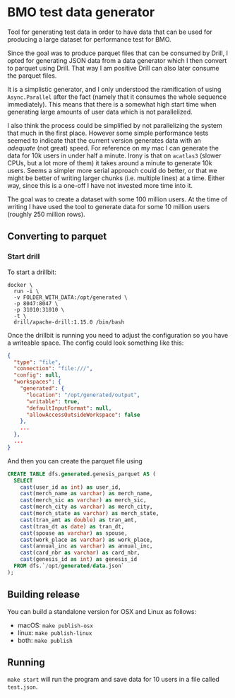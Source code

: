# BMO test data generator

Tool for generating test data in order to have data that can be used for
producing a large dataset for performance test for BMO.

Since the goal was to produce parquet files that can be consumed by Drill,
I opted for generating JSON data from a data generator which I then convert
to parquet using Drill. That way I am positive Drill can also later consume
the parquet files.

It is a simplistic generator, and I only understood the ramification of using
`Async.Parallel` after the fact (namely that it consumes the whole sequence
immediately). This means that there is a somewhat high start time when generating
large amounts of user data which is not parallelized.

I also think the process could be simplified by not parallelizing the system
that much in the first place. However some simple performance tests seemed to
indicate that the current version generates data with an _adequate_ (not great) speed.
For reference on my mac I can generate the data for 10k users in under half a minute.
Irony is that on `acatlas3` (slower CPUs, but a lot more of them) it takes around
a minute to generate 10k users. Seems a simpler more serial approach could do better,
or that we might be better of writing larger chunks (i.e. multiple lines) at a time.
Either way, since this is a one-off I have not invested more time into it.

The goal was to create a dataset with some 100 million users. At the time of writing
I have used the tool to generate data for some 10 million users (roughly 250 million rows).

## Converting to parquet

### Start drill

To start a drillbit:

```
docker \
  run -i \
  -v FOLDER_WITH_DATA:/opt/generated \
  -p 8047:8047 \
  -p 31010:31010 \
  -t \
  drill/apache-drill:1.15.0 /bin/bash
```

Once the drillbit is running you need to adjust the configuration so you have
a writeable space. The config could look something like this:

```json
{
  "type": "file",
  "connection": "file:///",
  "config": null,
  "workspaces": {
    "generated": {
      "location": "/opt/generated/output",
      "writable": true,
      "defaultInputFormat": null,
      "allowAccessOutsideWorkspace": false
    },
    ...
  },
  ...
}
```

And then you can create the parquet file using

```sql
CREATE TABLE dfs.generated.genesis_parquet AS (
  SELECT
    cast(user_id as int) as user_id,
    cast(merch_name as varchar) as merch_name,
    cast(merch_sic as varchar) as merch_sic,
    cast(merch_city as varchar) as merch_city,
    cast(merch_state as varchar) as merch_state,
    cast(tran_amt as double) as tran_amt,
    cast(tran_dt as date) as tran_dt,
    cast(spouse as varchar) as spouse,
    cast(work_place as varchar) as work_place,
    cast(annual_inc as varchar) as annual_inc,
    cast(card_nbr as varchar) as card_nbr,
    cast(genesis_id as int) as genesis_id
  FROM dfs.`/opt/generated/data.json`
);
```

## Building release


You can build a standalone version for OSX and Linux as follows:

- macOS: `make publish-osx`
- linux: `make publish-linux`
- both: `make publish`

## Running

`make start` will run the program and save data for 10 users in a file called `test.json`.
